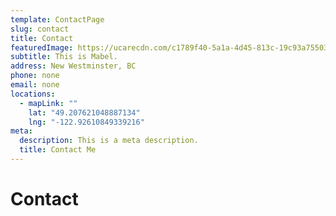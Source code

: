 ```yaml
---
template: ContactPage
slug: contact
title: Contact
featuredImage: https://ucarecdn.com/c1789f40-5a1a-4d45-813c-19c93a755035/-/preview/-/enhance/100/
subtitle: This is Mabel.
address: New Westminster, BC
phone: none
email: none
locations:
  - mapLink: ""
    lat: "49.207621048887134"
    lng: "-122.92610849339216"
meta:
  description: This is a meta description.
  title: Contact Me
---
```

# **Contact**